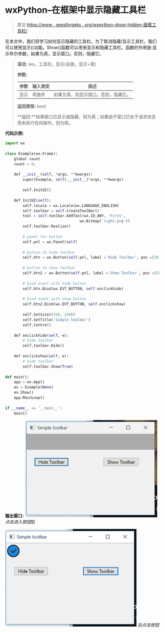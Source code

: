 # wxPython–在框架中显示隐藏工具栏

> 原文:[https://www . geesforgeks . org/wxpython-show-hidden-画框工具栏/](https://www.geeksforgeeks.org/wxpython-show-hidden-toolbar-in-the-frame/)

在本文中，我们将学习如何显示隐藏的工具栏。为了取消隐藏/显示工具栏，我们可以使用显示()功能。Show()函数可以用来显示和隐藏工具栏。函数的作用是:显示布尔参数，如果为真，显示窗口。否则，隐藏它。

> **语法:** wx。工具栏。显示(自我，显示=真)
> 
> **参数:**
> 
> | 参数 | 输入类型 | 描述 |
> | --- | --- | --- |
> | 显示 | 弯曲件 | 如果为真，则显示窗口。否则，隐藏它。 |
> 
> **返回类型:** bool
> 
> **返回:**如果窗口已显示或隐藏，则为真；如果由于窗口已处于请求状态而未执行任何操作，则为假。

**代码示例:**

```py
import wx

class Example(wx.Frame):
    global count
    count = 0;

    def __init__(self, *args, **kwargs):
        super(Example, self).__init__(*args, **kwargs)

        self.InitUI()

    def InitUI(self):
        self.locale = wx.Locale(wx.LANGUAGE_ENGLISH)
        self.toolbar = self.CreateToolBar()
        tool = self.toolbar.AddTool(wx.ID_ANY, 'First', 
                                  wx.Bitmap('right.png'))
        self.toolbar.Realize()

        # panel for button
        self.pnl = wx.Panel(self)

        # button to hide toolbar
        self.btn = wx.Button(self.pnl, label ='Hide Toolbar', pos =(20, 20))

        # button to show toolbar
        self.btn2 = wx.Button(self.pnl, label ='Show Toolbar', pos =(200, 20))

        # bind event with hide button
        self.btn.Bind(wx.EVT_BUTTON, self.onclickhide)

        # bind event with show button
        self.btn2.Bind(wx.EVT_BUTTON, self.onclickshow)

        self.SetSize((350, 250))
        self.SetTitle('Simple toolbar')
        self.Centre()

    def onclickhide(self, e):
        # hide toolbar
        self.toolbar.Hide()

    def onclickshow(self, e):
        # hide toolbar
        self.toolbar.Show(True)

def main():
    app = wx.App()
    ex = Example(None)
    ex.Show()
    app.MainLoop()

if __name__ == '__main__':
    main()
```

**输出窗口:**
![](img/61a8cc296e6e00737da9cc390c7a3e29.png)
*点击进入按钮*前

![](img/84d7650dcc632ba357978e7da99c5583.png)
*后点击按钮*